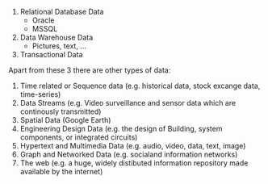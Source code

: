 1. Relational Database Data
	- Oracle
	- MSSQL
2. Data Warehouse Data
	- Pictures, text, ...
3. Transactional Data

Apart from these 3 there are other types of data:
1. Time related or Sequence data
	(e.g. historical data, stock excange data, time-series)
2. Data Streams
	(e.g. Video surveillance and sensor data which are continously transmitted)
3. Spatial Data
	(Google Earth)
4. Engineering Design Data
    (e.g. the design of Building, system components, or integrated circuits)
5. Hypertext and Multimedia Data
	(e.g. audio, video, data, text, image)
6. Graph and Networked Data
    (e.g. socialand information networks)
7. The web
    (e.g. a huge, widely distibuted information repository made available by the internet)

